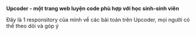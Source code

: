 **Upcoder - một trang web luyện code phù hợp với học sinh-sinh viên**

Đây là 1 responsitory của mình về các bài toán trên Upcoder, mọi người có thể theo dõi và góp ý
